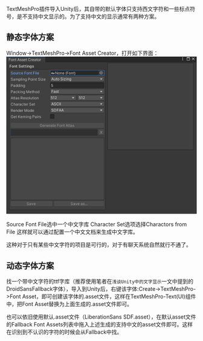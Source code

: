 TextMeshPro插件导入Unity后，其自带的默认字体只支持西文字符和一些标点符号，是不支持中文显示的。为了支持中文的显示通常有两种方案。
## 静态字体方案
Window->TextMeshPro->Font Asset Creator，打开如下界面：
![](https://raw.githubusercontent.com/iningwei/SelfPictureHost/master/Blog/20220228184910.png)

Source Font File选中一个中文字库
Character Set选项选择Charactors from File
这样就可以通过配置一个中文文档来生成中文字库。

这种对于只有某些中文字符的项目是可行的，对于有聊天系统自然就行不通了。

## 动态字体方案
找一个带中文字符的ttf字库（推荐使用笔者在``浅谈Unity中的文字显示``一文中提到的DroidSansFallback字体），导入到Unity后，右键该字体:Create->TextMeshPro->Font Asset，即可创建该字体的.asset文件，这样在TextMeshPro-Text(UI)组件中，把Font Asset替换为上面生成的.asset文件即可。

也可以依旧使用默认.asset文件（LiberationSans SDF.asset），在默认asset文件的Fallback Font Assets列表中拖入上述生成的支持中文的asset文件即可。这样在识别到不认识的字符的时候会从Fallback中找。
